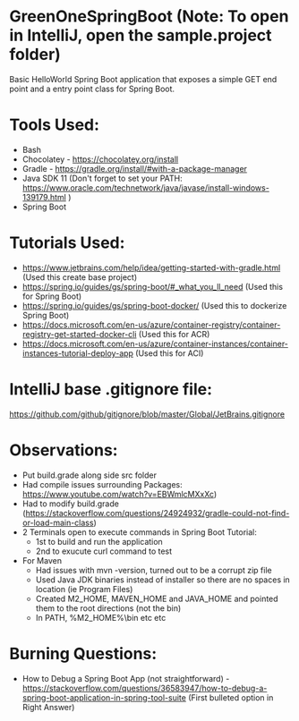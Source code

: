 # GreenOneSpringBoot (Note: To open in IntelliJ, open the sample.project folder)
Basic HelloWorld Spring Boot application that exposes a simple GET end point and a entry point class for Spring Boot.


# Tools Used:
* Bash
* Chocolatey - https://chocolatey.org/install
* Gradle - https://gradle.org/install/#with-a-package-manager
* Java SDK 11 (Don't forget to set your PATH: https://www.oracle.com/technetwork/java/javase/install-windows-139179.html )
* Spring Boot


# Tutorials Used:
* https://www.jetbrains.com/help/idea/getting-started-with-gradle.html (Used this create base project)
* https://spring.io/guides/gs/spring-boot/#_what_you_ll_need (Used this for Spring Boot)
* https://spring.io/guides/gs/spring-boot-docker/ (Used this to dockerize Spring Boot)
* https://docs.microsoft.com/en-us/azure/container-registry/container-registry-get-started-docker-cli (Used this for ACR)
* https://docs.microsoft.com/en-us/azure/container-instances/container-instances-tutorial-deploy-app (Used this for ACI)


# IntelliJ base .gitignore file:
https://github.com/github/gitignore/blob/master/Global/JetBrains.gitignore


# Observations:
* Put build.grade along side src folder
* Had compile issues surrounding Packages: https://www.youtube.com/watch?v=EBWmlcMXxXc)
* Had to modify build.grade (https://stackoverflow.com/questions/24924932/gradle-could-not-find-or-load-main-class)
* 2 Terminals open to execute commands in Spring Boot Tutorial:
	* 1st to build and run the application
	* 2nd to exucute curl command to test 
* For Maven
	* Had issues with mvn -version, turned out to be a corrupt zip file
	* Used Java JDK binaries instead of installer so there are no spaces in location (ie Program Files)
	* Created M2_HOME, MAVEN_HOME and JAVA_HOME and pointed them to the root directions (not the bin)
	* In PATH, %M2_HOME%\bin etc etc
	
# Burning Questions:
* How to Debug a Spring Boot App (not straightforward) - https://stackoverflow.com/questions/36583947/how-to-debug-a-spring-boot-application-in-spring-tool-suite (First bulleted option in Right Answer)